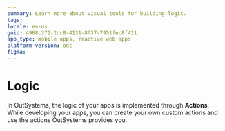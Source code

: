 ```yaml
---
summary: Learn more about visual tools for building logic.
tags:
locale: en-us
guid: 4968c372-2dc8-4131-8f37-7951fec8f431
app_type: mobile apps, reactive web apps
platform-version: odc
figma:
---
```


# Logic

In OutSystems, the logic of your apps is implemented through **Actions**. While developing your apps, you can create your own custom actions and use the actions OutSystems provides you.